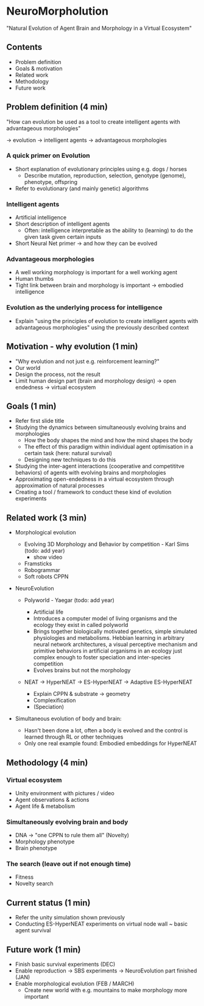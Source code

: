 # NeuroMorpholution
"Natural Evolution of Agent Brain and Morphology in a Virtual Ecosystem"


## Contents
* Problem definition
* Goals & motivation
* Related work
* Methodology
* Future work


## Problem definition (4 min)
"How can evolution be used as a tool to create intelligent agents with advantageous morphologies"

-> evolution
-> intelligent agents
-> advantageous morphologies

### A quick primer on Evolution
* Short explanation of evolutionary principles using e.g. dogs / horses
  * Describe mutation, reproduction, selection, genotype (genome), phenotype, offspring
* Refer to evolutionary (and mainly genetic) algorithms


### Intelligent agents
* Artificial intelligence
* Short description of intelligent agents
  * Often: intelligence interpretable as the ability to (learning) to do the given task given certain inputs
* Short Neural Net primer -> and how they can be evolved


### Advantageous morphologies
* A well working morphology is important for a well working agent
* Human thumbs
* Tight link between brain and morphology is important -> embodied intelligence


### Evolution as the underlying process for intelligence
* Explain "using the principles of evolution to create intelligent agents with advantageous morphologies" using the previously described context

## Motivation - why evolution (1 min)
* "Why evolution and not just e.g. reinforcement learning?"
* Our world
* Design the process, not the result
* Limit human design part (brain and morphology design) -> open endedness -> virtual ecosystem


## Goals (1 min)
* Refer first slide title
* Studying the dynamics between simultaneously evolving brains and morphologies
  * How the body shapes the mind and how the mind shapes the body
  * The effect of this paradigm within individual agent optimisation in a certain task (here: natural survival)
  * Designing new techniques to do this
* Studying the inter-agent interactions (cooperative and competititve behaviors) of agents with evolving brains and morphologies
* Approximating open-endedness in a virtual ecosystem through approximation of natural processes
* Creating a tool / framework to conduct these kind of evolution experiments

## Related work (3 min)

* Morphological evolution
  * Evolving 3D Morphology and Behavior by competition - Karl Sims (todo: add year)
    * show video
  * Framsticks
  * Robogrammar
  * Soft robots CPPN

* NeuroEvolution
  * Polyworld - Yaegar (todo: add year)
    * Artificial life
    * Introduces a computer model of living organisms and the ecology they exist in called polyworld
    * Brings together biologically motivated genetics, simple simulated physiologies and metabolisms. Hebbian learning in arbitrary neural network architectures, a visual perceptive mechanism and primitive behaviors in artificial organisms in an ecology just complex enough to foster speciation and inter-species competition 
    * Evolves brains but not the morphology

  * NEAT -> HyperNEAT -> ES-HyperNEAT -> Adaptive ES-HyperNEAT
    * Explain CPPN & substrate -> geometry
    * Complexification
    * (Speciation)

* Simultaneous evolution of body and brain:
  * Hasn't been done a lot, often a body is evolved and the control is learned through RL or other techniques
  * Only one real example found: Embodied embeddings for HyperNEAT


## Methodology (4 min)

### Virtual ecosystem
* Unity environment with pictures / video
* Agent observations & actions
* Agent life & metabolism

### Simultaneously evolving brain and body
* DNA -> "one CPPN to rule them all" (Novelty)
* Morphology phenotype
* Brain phenotype


### The search (leave out if not enough time) 
* Fitness
* Novelty search


## Current status (1 min)
* Refer the unity simulation shown previously
* Conducting ES-HyperNEAT experiments on virtual node wall ~ basic agent survival

## Future work (1 min)
* Finish basic survival experiments (DEC)
* Enable reproduction -> SBS experiments -> NeuroEvolution part finished (JAN)
* Enable morphological evolution (FEB / MARCH)
  * Create new world with e.g. mountains to make morphology more important

